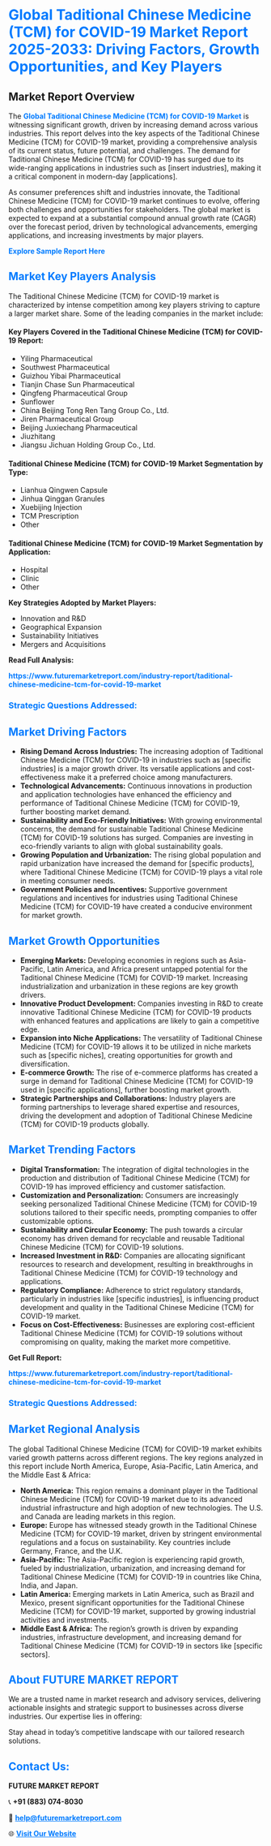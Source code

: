 <h1 style="color: #007BFF;">Global Taditional Chinese Medicine (TCM) for COVID-19 Market Report 2025-2033: Driving Factors, Growth Opportunities, and Key Players</h1>

<section id="overview">
<h2>Market Report Overview</h2>
<p>The <a href="https://www.futuremarketreport.com/industry-report/taditional-chinese-medicine-tcm-for-covid-19-market" style="color: #007BFF; text-decoration: none;"><strong>Global Taditional Chinese Medicine (TCM) for COVID-19 Market</strong></a> is witnessing significant growth, driven by increasing demand across various industries. This report delves into the key aspects of the Taditional Chinese Medicine (TCM) for COVID-19 market, providing a comprehensive analysis of its current status, future potential, and challenges. The demand for Taditional Chinese Medicine (TCM) for COVID-19 has surged due to its wide-ranging applications in industries such as [insert industries], making it a critical component in modern-day [applications].</p>
<p>As consumer preferences shift and industries innovate, the Taditional Chinese Medicine (TCM) for COVID-19 market continues to evolve, offering both challenges and opportunities for stakeholders. The global market is expected to expand at a substantial compound annual growth rate (CAGR) over the forecast period, driven by technological advancements, emerging applications, and increasing investments by major players.</p>
</section>

<section id="overview">
<p><a href="https://www.futuremarketreport.com/request-sample/reportId=78319" style="color: #007BFF; text-decoration: none;"><strong>Explore Sample Report Here</strong></a></p>
</section>

<section id="key-players">
<h2 style="color: #007BFF;">Market Key Players Analysis</h2>
<p>The Taditional Chinese Medicine (TCM) for COVID-19 market is characterized by intense competition among key players striving to capture a larger market share. Some of the leading companies in the market include:</p>
<h4>Key Players Covered in the Taditional Chinese Medicine (TCM) for COVID-19 Report:</h4>
<ul><li>Yiling Pharmaceutical</li><li>Southwest Pharmaceutical</li><li>Guizhou Yibai Pharmaceutical</li><li>Tianjin Chase Sun Pharmaceutical</li><li>Qingfeng Pharmaceutical Group</li><li>Sunflower</li><li>China Beijing Tong Ren Tang Group Co., Ltd.</li><li>Jiren Pharmaceutical Group</li><li>Beijing Juxiechang Pharmaceutical</li><li>Jiuzhitang</li><li>Jiangsu Jichuan Holding Group Co., Ltd.</li></ul>
<h4>Taditional Chinese Medicine (TCM) for COVID-19 Market Segmentation by Type:</h4>
<ul><li>Lianhua Qingwen Capsule</li><li>Jinhua Qinggan Granules</li><li>Xuebijing Injection</li><li>TCM Prescription</li><li>Other</li></ul>

<h4>Taditional Chinese Medicine (TCM) for COVID-19 Market Segmentation by Application:</h4>
<ul><li>Hospital</li><li>Clinic</li><li>Other</li></ul>
<p><strong>Key Strategies Adopted by Market Players:</strong></p>
<ul>
<li>Innovation and R&D</li>
<li>Geographical Expansion</li>
<li>Sustainability Initiatives</li>
<li>Mergers and Acquisitions</li>
</ul>
</section>

<section>
<p><strong>Read Full Analysis: </strong></p><a href="https://www.futuremarketreport.com/industry-report/taditional-chinese-medicine-tcm-for-covid-19-market" style="color: #007BFF; text-decoration: none;"><strong>https://www.futuremarketreport.com/industry-report/taditional-chinese-medicine-tcm-for-covid-19-market</strong></a>
<h3 style="color: #007BFF;">Strategic Questions Addressed:</h3>
</section>

<section id="driving-factors">
<h2 style="color: #007BFF;">Market Driving Factors</h2>
<ul>
<li><strong>Rising Demand Across Industries:</strong> The increasing adoption of Taditional Chinese Medicine (TCM) for COVID-19 in industries such as [specific industries] is a major growth driver. Its versatile applications and cost-effectiveness make it a preferred choice among manufacturers.</li>
<li><strong>Technological Advancements:</strong> Continuous innovations in production and application technologies have enhanced the efficiency and performance of Taditional Chinese Medicine (TCM) for COVID-19, further boosting market demand.</li>
<li><strong>Sustainability and Eco-Friendly Initiatives:</strong> With growing environmental concerns, the demand for sustainable Taditional Chinese Medicine (TCM) for COVID-19 solutions has surged. Companies are investing in eco-friendly variants to align with global sustainability goals.</li>
<li><strong>Growing Population and Urbanization:</strong> The rising global population and rapid urbanization have increased the demand for [specific products], where Taditional Chinese Medicine (TCM) for COVID-19 plays a vital role in meeting consumer needs.</li>
<li><strong>Government Policies and Incentives:</strong> Supportive government regulations and incentives for industries using Taditional Chinese Medicine (TCM) for COVID-19 have created a conducive environment for market growth.</li>
</ul>
</section>

<section id="growth-opportunities">
<h2 style="color: #007BFF;">Market Growth Opportunities</h2>
<ul>
<li><strong>Emerging Markets:</strong> Developing economies in regions such as Asia-Pacific, Latin America, and Africa present untapped potential for the Taditional Chinese Medicine (TCM) for COVID-19 market. Increasing industrialization and urbanization in these regions are key growth drivers.</li>
<li><strong>Innovative Product Development:</strong> Companies investing in R&D to create innovative Taditional Chinese Medicine (TCM) for COVID-19 products with enhanced features and applications are likely to gain a competitive edge.</li>
<li><strong>Expansion into Niche Applications:</strong> The versatility of Taditional Chinese Medicine (TCM) for COVID-19 allows it to be utilized in niche markets such as [specific niches], creating opportunities for growth and diversification.</li>
<li><strong>E-commerce Growth:</strong> The rise of e-commerce platforms has created a surge in demand for Taditional Chinese Medicine (TCM) for COVID-19 used in [specific applications], further boosting market growth.</li>
<li><strong>Strategic Partnerships and Collaborations:</strong> Industry players are forming partnerships to leverage shared expertise and resources, driving the development and adoption of Taditional Chinese Medicine (TCM) for COVID-19 products globally.</li>
</ul>
</section>

<section id="trending-factors">
<h2 style="color: #007BFF;">Market Trending Factors</h2>
<ul>
<li><strong>Digital Transformation:</strong> The integration of digital technologies in the production and distribution of Taditional Chinese Medicine (TCM) for COVID-19 has improved efficiency and customer satisfaction.</li>
<li><strong>Customization and Personalization:</strong> Consumers are increasingly seeking personalized Taditional Chinese Medicine (TCM) for COVID-19 solutions tailored to their specific needs, prompting companies to offer customizable options.</li>
<li><strong>Sustainability and Circular Economy:</strong> The push towards a circular economy has driven demand for recyclable and reusable Taditional Chinese Medicine (TCM) for COVID-19 solutions.</li>
<li><strong>Increased Investment in R&D:</strong> Companies are allocating significant resources to research and development, resulting in breakthroughs in Taditional Chinese Medicine (TCM) for COVID-19 technology and applications.</li>
<li><strong>Regulatory Compliance:</strong> Adherence to strict regulatory standards, particularly in industries like [specific industries], is influencing product development and quality in the Taditional Chinese Medicine (TCM) for COVID-19 market.</li>
<li><strong>Focus on Cost-Effectiveness:</strong> Businesses are exploring cost-efficient Taditional Chinese Medicine (TCM) for COVID-19 solutions without compromising on quality, making the market more competitive.</li>
</ul>
</section>

<section>
<p><strong>Get Full Report: </strong></p><a href="https://www.futuremarketreport.com/industry-report/taditional-chinese-medicine-tcm-for-covid-19-market" style="color: #007BFF; text-decoration: none;"><strong>https://www.futuremarketreport.com/industry-report/taditional-chinese-medicine-tcm-for-covid-19-market</strong></a>
<h3 style="color: #007BFF;">Strategic Questions Addressed:</h3>
</section>


<section id="regional-analysis">
<h2 style="color: #007BFF;">Market Regional Analysis</h2>
<p>The global Taditional Chinese Medicine (TCM) for COVID-19 market exhibits varied growth patterns across different regions. The key regions analyzed in this report include North America, Europe, Asia-Pacific, Latin America, and the Middle East & Africa:</p>
<ul>
<li><strong>North America:</strong> This region remains a dominant player in the Taditional Chinese Medicine (TCM) for COVID-19 market due to its advanced industrial infrastructure and high adoption of new technologies. The U.S. and Canada are leading markets in this region.</li>
<li><strong>Europe:</strong> Europe has witnessed steady growth in the Taditional Chinese Medicine (TCM) for COVID-19 market, driven by stringent environmental regulations and a focus on sustainability. Key countries include Germany, France, and the U.K.</li>
<li><strong>Asia-Pacific:</strong> The Asia-Pacific region is experiencing rapid growth, fueled by industrialization, urbanization, and increasing demand for Taditional Chinese Medicine (TCM) for COVID-19 in countries like China, India, and Japan.</li>
<li><strong>Latin America:</strong> Emerging markets in Latin America, such as Brazil and Mexico, present significant opportunities for the Taditional Chinese Medicine (TCM) for COVID-19 market, supported by growing industrial activities and investments.</li>
<li><strong>Middle East & Africa:</strong> The region’s growth is driven by expanding industries, infrastructure development, and increasing demand for Taditional Chinese Medicine (TCM) for COVID-19 in sectors like [specific sectors].</li>
</ul>
</section>

<footer>
<h2 style="color: #007BFF;">About FUTURE MARKET REPORT</h2>
<p>We are a trusted name in market research and advisory services, delivering actionable insights and strategic support to businesses across diverse industries. Our expertise lies in offering:</p>

<p>Stay ahead in today’s competitive landscape with our tailored research solutions.</p>

<h2 style="color: #007BFF;">Contact Us:</h2>
<p><strong>FUTURE MARKET REPORT</strong></p>
<p>📞 <strong>+91 (883) 074-8030</strong></p>
<p>📧 <strong><a href="mailto:help@futuremarketreport.com" style="color: #007BFF;">help@futuremarketreport.com</a></strong></p>
<p>🌐 <strong><a href="https://www.futuremarketreport.com/" style="color: #007BFF;">Visit Our Website</a></strong></p>
</footer>